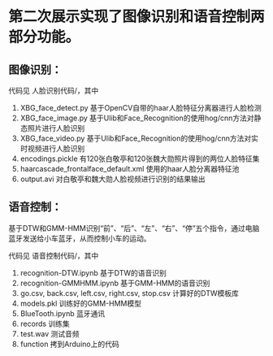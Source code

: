 第二次展示实现了图像识别和语音控制两部分功能。
==========================================
图像识别：
---------------------------------------------
代码见 人脸识别代码/，其中<br>

1. XBG_face_detect.py 基于OpenCV自带的haar人脸特征分离器进行人脸检测
2. XBG_face_image.py 基于Ulib和Face_Recognition的使用hog/cnn方法对静态照片进行人脸识别
3. XBG_face_video.py 基于Ulib和Face_Recognition的使用hog/cnn方法对实时视频进行人脸识别
4. encodings.pickle 有120张白敬亭和120张魏大勋照片得到的两位人脸特征集
5. haarcascade_frontalface_default.xml 使用的haar人脸分离器特征池
6. output.avi 对白敬亭和魏大勋人脸视频进行识别的结果输出

语音控制：
-----------------------------------------------

基于DTW和GMM-HMM识别“前”、“后”、“左”、“右”、“停”五个指令，通过电脑蓝牙发送给小车蓝牙，从而控制小车的运动。<br>

代码见 语音控制代码/，其中<br>
1. recognition-DTW.ipynb 基于DTW的语音识别
2. recognition-GMMHMM.ipynb 基于GMM-HMM的语音识别
3. go.csv, back.csv, left.csv, right.csv, stop.csv 计算好的DTW模板库
4. models.pkl 训练好的GMM-HMM模型
5. BlueTooth.ipynb 蓝牙通讯
6. records 训练集
7. test.wav 测试音频
8. function 拷到Arduino上的代码 
